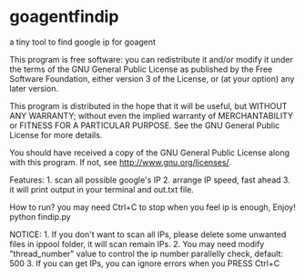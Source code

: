 goagentfindip
=============

a tiny tool to find google ip for goagent

This program is free software: you can redistribute it and/or modify
it under the terms of the GNU General Public License as published by
the Free Software Foundation, either version 3 of the License, or
(at your option) any later version.

This program is distributed in the hope that it will be useful,
but WITHOUT ANY WARRANTY; without even the implied warranty of
MERCHANTABILITY or FITNESS FOR A PARTICULAR PURPOSE.  See the
GNU General Public License for more details.

You should have received a copy of the GNU General Public License
along with this program.  If not, see <http://www.gnu.org/licenses/>.

Features:
    1. scan all possible google's IP
    2. arrange IP speed, fast ahead
    3. it will print output in your terminal and out.txt file.

How to run? you may need Ctrl+C to stop when you feel ip is enough, Enjoy!
    python findip.py

NOTICE:
    1. If you don't want to scan all IPs, please delete some unwanted files in 
ippool folder, it will scan remain IPs.
    2. You may need modify "thread_number" value to control the ip number parallelly check, default: 500
    3. If you can get IPs, you can ignore errors when you PRESS Ctrl+C
